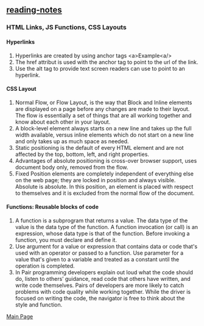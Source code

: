 ## [reading-notes](https://cheryldee.github.io/reading-notes/)
### HTML Links, JS Functions, CSS Layouts
#### Hyperlinks
  1. Hyperlinks are created by using anchor tags \<a>Example\<a/>
  2. The href attribut is used with the anchor tag to point to the url of the link.
  3. Use the alt tag to provide text screen readers can use to point to an hyperlink.

#### CSS Layout
  1. Normal Flow, or Flow Layout, is the way that Block and Inline elements are displayed on a page before any changes are made to their layout. The flow is essentially a set of things that are all working together and know about each other in your layout.
  2. A block-level element always starts on a new line and takes up the full width available, versus inline elements which do not start on a new line and only takes up as much space as needed. 
  3. Static positioning is the default of every HTML element and are not affected by the top, bottom, left, and right properties.
  4. Advantages of absolute positioning is cross-over browser support, uses document body only, removed from the flow.
  5. Fixed Position elements are completely independent of everything else on the web page; they are locked in position and always visible. Absolute is absolute. In this position, an element is placed with respect to themselves and it is excluded from the normal flow of the document.
#### Functions: Reusable blocks of code
  1. A function is a subprogram that returns a value. The data type of the value is the data type of the function. A function invocation (or call) is an expression, whose data type is that of the function. Before invoking a function, you must declare and define it.
  2. Use argument for a value or expression that contains data or code that's used with an operator or passed to a function. Use parameter for a value that's given to a variable and treated as a constant until the operation is completed.
  3. In Pair programming developers explain out loud what the code should do, listen to others’ guidance, read code that others have written, and write code themselves. Pairs of developers are more likely to catch problems with code quality while working together. While the driver is focused on writing the code, the navigator is free to think about the style and function.
  
[Main Page](https://cheryldee.github.io/reading-notes/)
